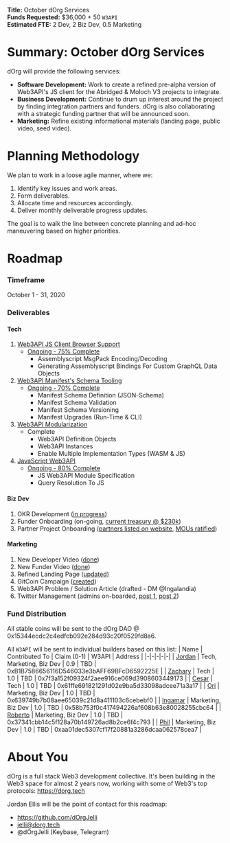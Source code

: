 **Title:** October dOrg Services  
**Funds Requested:** $36,000 + 50 `W3API`  
**Estimated FTE:** 2 Dev, 2 Biz Dev, 0.5 Marketing  

# Summary: October dOrg Services
dOrg will provide the following services:
- **Software Development:** Work to create a refined pre-alpha version of Web3API's JS client for the Abridged & Moloch V3 projects to integrate.
- **Business Development:** Continue to drum up interest around the project by finding integration partners and funders. dOrg is also collaborating with a strategic funding partner that will be announced soon.
- **Marketing:** Refine existing informational materials (landing page, public video, seed video).

# Planning Methodology
We plan to work in a loose agile manner, where we:
1. Identify key issues and work areas.
2. Form deliverables.
2. Allocate time and resources accordingly.
3. Deliver monthly deliverable progress updates.

The goal is to walk the line between concrete planning and ad-hoc maneuvering based on higher priorities.

# Roadmap
### Timeframe
October 1 - 31, 2020

### Deliverables
#### Tech
1. [Web3API JS Client Browser Support](https://github.com/Web3-API/prototype/issues/28)  
    * [Ongoing - 75% Complete](https://github.com/Web3-API/prototype/commits/issue-28?since=2020-10-01&until=2020-11-01)
      * Assemblyscript MsgPack Encoding/Decoding
      * Generating Assemblyscript Bindings For Custom GraphQL Data Objects
2. [Web3API Manifest's Schema Tooling](https://github.com/Web3-API/prototype/issues/17)  
    * [Ongoing - 70% Complete](https://github.com/Web3-API/prototype/commits/feat/standardize-web3api-manifest?since=2020-10-01&until=2020-11-01)
      * Manifest Schema Definition (JSON-Schema)
      * Manifest Schema Validation
      * Manifest Schema Versioning
      * Manifest Upgrades (Run-Time & CLI)
3. [Web3API Modularization](https://github.com/Web3-API/prototype/issues/58?since=2020-10-01&until=2020-11-01)  
    * Complete
      * Web3API Definition Objects
      * Web3API Instances
      * Enable Multiple Implementation Types (WASM & JS)
4. [JavaScript Web3API](https://github.com/Web3-API/prototype/issues/59)  
    * [Ongoing - 80% Complete](https://github.com/Web3-API/prototype/tree/issue-28)
      * JS Web3API Module Specification
      * Query Resolution To JS

#### Biz Dev
1. OKR Development ([in progress](https://docs.google.com/document/d/1SF98p63NCT8KXFJ_8X-t8eh_wgLKAdnJVZaZqWjI56U/edit?usp=sharing))
2. Funder Onboarding (on-going, [current treasury @ $230k](https://etherscan.io/address/0x8fe59d8fb5ffd3509e5cb3d386be8bdb2d363662))
3. Partner Project Onboarding ([partners listed on website](https://web3api.dev), [MOUs ratified](https://github.com/Web3-API/dao/pull/9))

#### Marketing
1. New Developer Video ([done](https://youtu.be/ojbMBN9pga4))
3. New Funder Video ([done](https://youtu.be/xmfBEuSQLjM))
4. Refined Landing Page ([updated](https://web3api.dev))
5. GitCoin Campaign ([created](https://gitcoin.co/grants/1252/web3api))
6. Web3API Problem / Solution Article (drafted - DM @Ingalandia)
7. Twitter Management (admins on-boarded, [post 1](https://twitter.com/Web3API/status/1317426380561416192), [post 2](https://twitter.com/Web3API/status/1317556522784821248))

### Fund Distribution
All stable coins will be sent to the dOrg DAO @ 0x15344ecdc2c4edfcb092e284d93c20f0529fd8a6.

All `W3API` will be sent to individual builders based on this list:
| Name | Contributed To | Claim (0-1) | W3API | Address |
|-|-|-|-|-|
| [Jordan](https://github.com/dOrgJelli) | Tech, Marketing, Biz Dev | 0.9 | TBD | 0xB1B7586656116D546033e3bAFF69BFcD6592225E |
| [Zachary](https://github.com/remscar) | Tech | 1.0 | TBD | 0x7f3a152f09324f2aee916ce069d3908603449173 |
| [Cesar](https://github.com/cbrzn) | Tech | 1.0 | TBD | 0x61ffe691821291d02e9ba5d33098adcee71a3a17 |
| [Ori](https://github.com/orishim) | Marketing, Biz Dev | 1.0 | TBD | 0x639749b7b08aee65039c21d8a411103c6cebebf0 |
| [Ingamar](https://twitter.com/Ingalandia) | Marketing, Biz Dev | 1.0 | TBD | 0x58b753f0c417494226af608b63e80028255cbc64 |
| [Roberto](https://github.com/rihp) | Marketing, Biz Dev | 1.0 | TBD | 0x37341cbb14c5f128a70b149726ad8b2ce6f4c793 |
| [Phil](https://github.com/PhilH) | Marketing, Biz Dev | 1.0 | TBD | 0xaa01dec5307cf17f20881a3286dcaa062578cea7 |

# About You
dOrg is a full stack Web3 development collective. It's been building in the Web3 space for almost 2 years now, working with some of Web3's top protocols: https://dorg.tech  

Jordan Ellis will be the point of contact for this roadmap:
- https://github.com/dOrgJelli  
- jelli@dorg.tech
- @dOrgJelli (Keybase, Telegram)
